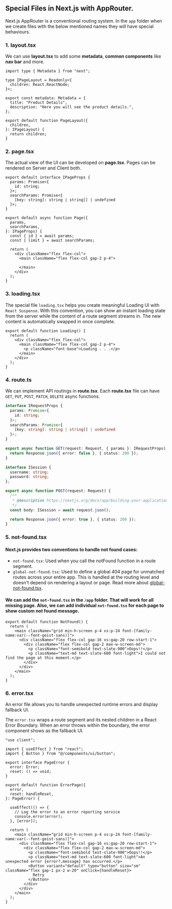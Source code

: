 ## Special Files in Next.js with AppRouter.

Next.js AppRouter is a conventional routing system. In the `app` folder when we create files with the below mentioned names they will have special behaviours.

### 1.  layout.tsx

We can use **layout.tsx** to add some **metadata**, **common components** like **nav bar** and more.

```tsx
import type { Metadata } from "next";

type IPageLayout = Readonly<{
  children: React.ReactNode;
}>;

export const metadata: Metadata = {
  title: "Product Details",
  description: "Here you will see the product details.",
};

export default function PageLayout({
  children,
}: IPageLayout) {
  return children;
}
```

### 2.  page.tsx

The actual view of the UI can be developed on **page.tsx**. Pages can be rendered on Server and Client both.

```tsx
export default interface IPageProps {
  params: Promise<{
    id: string;
  }>;
  searchParams: Promise<{
    [key: string]: string | string[] | undefined
  }>;
}

export default async function Page({
  params,
  searchParams,
}: IPageProps) {
  const { id } = await params;
  const { limit } = await searchParams;

  return (
    <div className="flex flex-col">
      <main className="flex flex-col gap-2 p-4">
        
      </main>
    </div>
  );
}
```

### 3.  loading.tsx

The special file `loading.tsx` helps you create meaningful Loading UI with `React Suspense`. With this convention, you can show an instant loading state from the server while the content of a route segment streams in. The new content is automatically swapped in once complete.

```tsx
export default function Loading() {
  return (
    <div className="flex flex-col">
      <main className="flex flex-col gap-2 p-4">
        <p className="font-base">Loading . . .</p>
      </main>
    </div>
  );
}
```

### 4.  route.ts

We can implement API routings in **route.tsx**. Each **route.tsx** file can have `GET`, `PUT`, `POST`, `PATCH`, `DELETE` async functions.

```ts
interface IRequestProps {
  params: Promise<{
    id: string;
  }>;
  searchParams: Promise<{
    [key: string]: string | string[] | undefined
  }>;
}

export async function GET(request: Request, { params }: IRequestProps) {
  return Response.json({ error: false }, { status: 200 });
}

interface ISession {
  username: string;
  password: string;
};

export async function POST(request: Request) {
  /**
   * @description https://nextjs.org/docs/app/building-your-application/routing/route-handlers#streaming
   */
  const body: ISession = await request.json();

  return Response.json({ error: true }, { status: 200 });
}
```

### 5.  not-found.tsx

#### Next.js provides two conventions to handle not found cases:

  * `not-found.tsx`: Used when you call the notFound function in a route segment.
  * `global-not-found.tsx`: Used to define a global 404 page for unmatched routes across your entire app. This is handled at the routing level and doesn't depend on rendering a layout or page. Read more about [global-not-found.tsx](https://nextjs.org/docs/app/api-reference/file-conventions/not-found#global-not-foundjs-experimental).

#### We can add the `not-found.tsx` in the `/app` folder. That will work for all missing page. Also, we can add individual `not-found.tsx` for each page to show custom not found message.

```tsx
export default function NotFound() {
  return (
    <main className="grid min-h-screen p-4 xs:p-24 font-[family-name:var(--font-geist-sans)]">
      <div className="flex flex-col gap-16 xs:gap-20 row-start-1">
        <div className="flex flex-col gap-2 max-w-screen-md">
          <p className="font-semibold text-slate-900">Oops!!</p>
          <p className="text-md text-slate-600 font-light">I could not find the page at this moment.</p>
        </div>
      </div>
    </main>
  );
}
```

### 6.  error.tsx

An error file allows you to handle unexpected runtime errors and display fallback UI.

The `error.tsx` wraps a route segment and its nested children in a React Error Boundary. When an error throws within the boundary, the error component shows as the fallback UI.

```tsx
"use client";

import { useEffect } from "react";
import { Button } from "@/components/ui/button";

export interface PageError {
  error: Error;
  reset: () => void;
}

export default function ErrorPage({
  error,
  reset: handleReset,
}: PageError) {

  useEffect(() => {
    // Log the error to an error reporting service
    console.error(error);
  }, [error]);

  return (
    <main className="grid min-h-screen p-4 xs:p-24 font-[family-name:var(--font-geist-sans)]">
      <div className="flex flex-col gap-16 xs:gap-20 row-start-1">
        <div className="flex flex-col gap-2 max-w-screen-md">
          <p className="font-semibold text-slate-900">Oops!!</p>
          <p className="text-md text-slate-600 font-light">An unexpected error {error?.message} has occurred.</p>
          <Button variant="default" type="button" size="sm" className="flex gap-1 px-2 w-20" onClick={handleReset}>
            Retry
          </Button>
        </div>
      </div>
    </main>
  );
}
```
